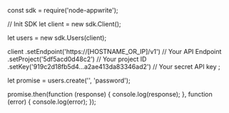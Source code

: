 const sdk = require('node-appwrite');

// Init SDK
let client = new sdk.Client();

let users = new sdk.Users(client);

client
    .setEndpoint('https://[HOSTNAME_OR_IP]/v1') // Your API Endpoint
    .setProject('5df5acd0d48c2') // Your project ID
    .setKey('919c2d18fb5d4...a2ae413da83346ad2') // Your secret API key
;

let promise = users.create('', 'password');

promise.then(function (response) {
    console.log(response);
}, function (error) {
    console.log(error);
});